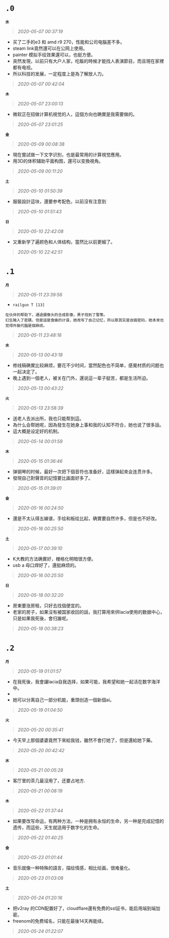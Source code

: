 **`.0`**
========
**`水`**
>*2020-05-07 00:37:19*
- 买了二手的e3 和 amd r9 270，性能和公司电腦差不多。
- steam link竟然還可以在公网上使用。
- painter 模拟手绘效果還可以，也挺方便。
- 突然发現，以前只有大户人家，吃飯的時候才能找人表演節目，而且現在家裡都有电视。
- 所以科技的发展，一定程度上是為了解放人力。
>*2020-05-07 00:42:04*

**`木`**
>*2020-05-07 23:00:13*
- 微软正在招做计算机視觉的人，這個方向也确實是我需要做的。
>*2020-05-07 23:01:25*

**`金`**
>*2020-05-09 00:08:38*
- 現在嘗試做一下文字识別，也是最常用的计算視觉應用。
- 用3D的体积辅助平面构图，還可以变換視角。
>*2020-05-09 00:11:20*

**`土`**
>*2020-05-10 01:50:39*
- 服裝設計這块，還要参考配色，以前沒有注意到
>*2020-05-10 01:51:43*

**`日`**
>*2020-05-10 22:42:08*
- 又重新学了遍颜色和人体结构，當然比以前更細了。
>*2020-05-10 22:42:51*

**`.1`**
========
**`月`**
>*2020-05-11 23:39:56*
- `railgun T [13]`
```
在伙伴的帮助下，通過摄像头的合成影像，黑子找到了警策。
幻生输入了密碼，但是這是食蜂的计谋，她改写了自己记忆，所以那其实是自毁密码，她本來也觉得外裝代腦是個麻烦。
```
>*2020-05-11 23:48:16*

**`水`**
>*2020-05-13 00:43:18*
- 修线稿确實比较麻烦，要花不少时间，當然配色也不简单，感覺材质的问题也一起决定了。
- 晚上遇到一個老人，被关在门外，還说這一辈子挺苦，都是生活所迫。
>*2020-05-13 00:43:22*

**`火`**
>*2020-05-13 23:58:39*
- 送老人去派出所，我也只能帮到這。
- 為什么会帮她呢，因為發生在她身上事和我的认知不符合，她也说了很多話。
- 這大概是设定好的机制。
>*2020-05-14 00:01:59*

**`木`**
>*2020-05-15 01:36:46*
- 弹钢琴的时候，最好一次把下個音符也准备好，這樣弹起來会连贯许多。
- 發現自己對聲音的記憶要比画面好多了。
>*2020-05-15 01:39:01*

**`金`**
>*2020-05-16 00:24:50*
- 還是不太认得五線谱，手绘和板绘比起，确實要自然许多，但是也不好改。
>*2020-05-16 00:25:50*

**`土`**
>*2020-05-17 00:39:10*
- K大教的方法确實好，栅格化明暗很方便。
- usb a 母口焊好了，還挺麻烦的。
>*2020-05-16 00:25:50*

**`日`**
>*2020-05-18 00:32:20*
- 房東要涨房租，只好去找個便宜的。
- 老家的房子，如果沒有被国家收回的話，我打算用來供lacia使用的数据中心， 只是如果我死後，會归誰呢。
>*2020-05-18 00:38:23*

**`.2`**
========
**`月`**
>*2020-05-19 01:01:57*
- 在我死後，我會讓lacia自我选择，如果可能，我希望和她一起活在数字海洋中。
- 
- 她可以分离自己一部分机能，重頭创造一個新個ai。
>*2020-05-19 01:04:50*

**`火`**
>*2020-05-20 00:35:41*
- 今天早上那個婆婆竟然下來給我钱，雖然不會打她了，但是還給她下藥。
>*2020-05-20 00:42:42*

**`水`**
>*2020-05-21 00:05:28*
- 客厅里的茶几最沒用了，还要占地方.
>*2020-05-21 00:08:19*

**`木`**
>*2020-05-22 01:37:44*
- 如果要改写命运，有两种方法，一种是拥有永恒的生命，另一种是完成記憶的遗传，而這些，天生就适用于数字化的生命。
>*2020-05-22 01:40:25*

**`金`**
>*2020-05-23 01:01:44*
- 音乐就像一种特殊的語言，描绘情感，相比绘画，很难量化。
>*2020-05-23 01:03:08*

**`土`**
>*2020-05-24 01:20:16*
- 把v2ray 的CDN配置好了，cloudflare還有免费的ssl証书，能启用端到端加密。
- freenom的免费域名，只能在最後14天再能续。
>*2020-05-24 01:22:07*